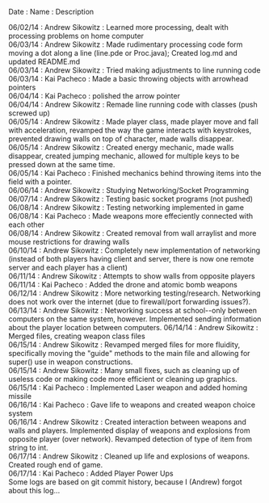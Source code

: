 Date : Name : Description

06/02/14 : Andrew Sikowitz : Learned more processing, dealt with processing problems on home computer<br>
06/03/14 : Andrew Sikowitz : Made rudimentary processing code form moving a dot along a line (line.pde or Proc.java); Created log.md and updated README.md<br>
06/03/14 : Andrew Sikowitz : Tried making adjustments to line running code <br>
06/03/14 : Kai Pacheco : Made a basic throwing objects with arrowhead pointers<br>
06/04/14 : Kai Pacheco : polished the arrow pointer<br>
06/04/14 : Andrew Sikowitz : Remade line running code with classes (push screwed up) <br>
06/05/14 : Andrew Sikowitz : Made player class, made player move and fall with acceleration, revamped the way the game interacts with keystrokes, prevented drawing walls on top of character, made walls disappear. <br>
06/05/14 : Andrew Sikowitz : Created energy mechanic, made walls disappear, created jumping mechanic, allowed for multiple keys to be pressed down at the same time. <br>
06/05/14 : Kai Pacheco : Finished mechanics behind throwing items into the field with a pointer.<br>
06/06/14 : Andrew Sikowitz : Studying Networking/Socket Programming<br>
06/07/14 : Andrew Sikowitz : Testing basic socket programs (not pushed)<br>
06/08/14 : Andrew Sikowitz : Testing networking implemented in game<br>
06/08/14 : Kai Pacheco : Made weapons more effeciently connected with each other<br>
06/08/14 : Andrew Sikowitz : Created removal from wall arraylist and more mouse restrictions for drawing walls<br>
06/10/14 : Andrew Sikowitz : Completely new implementation of networking (instead of both players having client and server, there is now one remote server and each player has a client)<br>
06/11/14 : Andrew Sikowitz : Attempts to show walls from opposite players<br>
06/11/14 : Kai Pacheco : Added the drone and atomic bomb weapons<br>
06/12/14 : Andrew Sikowitz : More networking testing/research. Networking does not work over the internet (due to firewall/port forwarding issues?).
06/13/14 : Andrew Sikowitz : Networking success at school--only between computers on the same system, however. Implemented sending information about the player location between computers.
06/14/14 : Andrew Sikowitz : Merged files, creating weapon class files<br>
06/15/14 : Andrew Sikowitz : Revamped merged files for more fluidity, specifically moving the "guide" methods to the main file and allowing for super() use in weapon constructions.<br>
06/15/14 : Andrew Sikowitz : Many small fixes, such as cleaning up of useless code or making code more efficient or cleaning up graphics.<br>
06/15/14 : Kai Pacheco : Implemented Laser weapon and added homing missile <br>
06/16/14 : Kai Pacheco : Gave life to weapons and created weapon choice system <br>
06/16/14 : Andrew Sikowitz : Created interaction between weapons and walls and players. Implemented display of weapons and explosions from opposite player (over network). Revamped detection of type of item from string to int. <br>
06/17/14 : Andrew Sikowitz : Cleaned up life and explosions of weapons. Created rough end of game.<br>
06/17/14 : Kai Pacheco : Added Player Power Ups <br>
Some logs are based on git commit history, because I (Andrew) forgot about this log...
